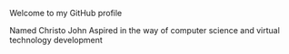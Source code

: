 Welcome to my GitHub profile

Named Christo John
Aspired in the way of computer science and virtual technology development

